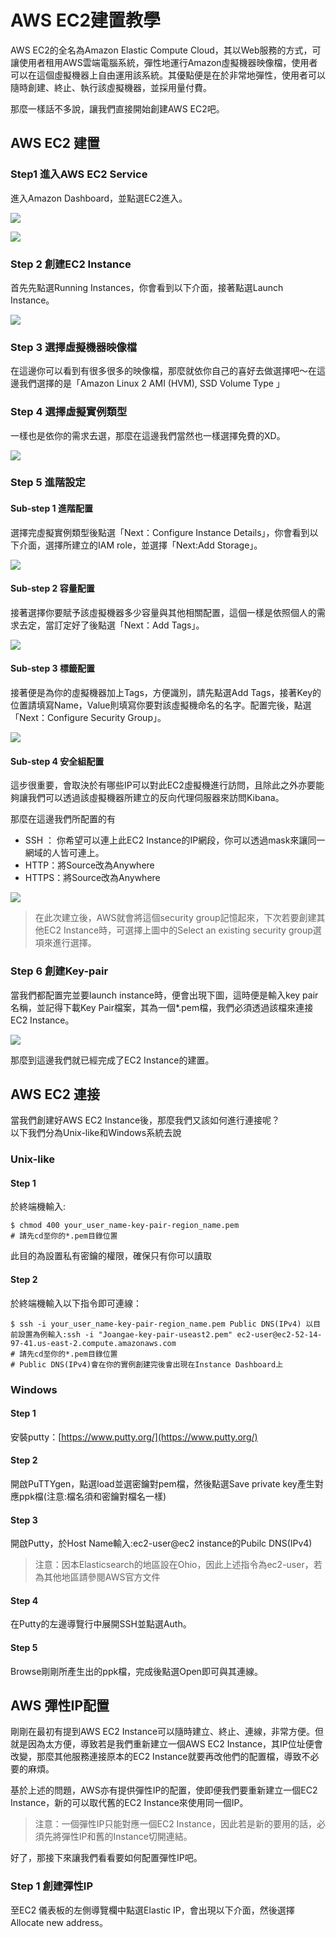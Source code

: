 # AWS EC2建置教學

AWS EC2的全名為Amazon Elastic Compute Cloud，其以Web服務的方式，可讓使用者租用AWS雲端電腦系統，彈性地運行Amazon虛擬機器映像檔，使用者可以在這個虛擬機器上自由運用該系統。其優點便是在於非常地彈性，使用者可以隨時創建、終止、執行該虛擬機器，並採用量付費。

那麼一樣話不多說，讓我們直接開始創建AWS EC2吧。

## AWS EC2 建置

### Step1 進入AWS EC2 Service

進入Amazon Dashboard，並點選EC2進入。

![](.gitbook/assets/dashboard.png)

![](.gitbook/assets/aws-ec2.png)

### Step 2 創建EC2 Instance

首先先點選Running Instances，你會看到以下介面，接著點選Launch Instance。

![](.gitbook/assets/aws-ec2-launch-instance.png)

### Step 3 選擇虛擬機器映像檔

在這邊你可以看到有很多很多的映像檔，那麼就依你自己的喜好去做選擇吧～在這邊我們選擇的是「Amazon Linux 2 AMI \(HVM\), SSD Volume Type 」

### Step 4 選擇虛擬實例類型

一樣也是依你的需求去選，那麼在這邊我們當然也一樣選擇免費的XD。

![](.gitbook/assets/aws-ec2-instance-type.png)

### Step 5 進階設定

#### Sub-step 1 進階配置

選擇完虛擬實例類型後點選「Next：Configure Instance Details」，你會看到以下介面，選擇所建立的IAM role，並選擇「Next:Add Storage」。

![](.gitbook/assets/aws-ec2-instance-detail.png)

#### Sub-step 2 容量配置

接著選擇你要賦予該虛擬機器多少容量與其他相關配置，這個一樣是依照個人的需求去定，當訂定好了後點選「Next：Add Tags」。

![](.gitbook/assets/aws-ec2-add-storage.png)

#### Sub-step 3 標籤配置

接著便是為你的虛擬機器加上Tags，方便識別，請先點選Add Tags，接著Key的位置請填寫Name，Value則填寫你要對該虛擬機命名的名字。配置完後，點選「Next：Configure Security Group」。

![](.gitbook/assets/aws-ec2-tags.png)

#### Sub-step 4 安全組配置

這步很重要，會取決於有哪些IP可以對此EC2虛擬機進行訪問，且除此之外亦要能夠讓我們可以透過該虛擬機器所建立的反向代理伺服器來訪問Kibana。

那麼在這邊我們所配置的有

* SSH ： 你希望可以連上此EC2 Instance的IP網段，你可以透過mask來讓同一網域的人皆可連上。
* HTTP：將Source改為Anywhere
* HTTPS：將Source改為Anywhere

![](.gitbook/assets/aws-ecs-security-group.png)

> 在此次建立後，AWS就會將這個security group記憶起來，下次若要創建其他EC2 Instance時，可選擇上圖中的Select an existing security group選項來進行選擇。

### Step 6 創建Key-pair

當我們都配置完並要launch instance時，便會出現下圖，這時便是輸入key pair名稱，並記得下載Key Pair檔案，其為一個\*.pem檔，我們必須透過該檔來連接EC2 Instance。

![](.gitbook/assets/aws-ec2-key-pair.png)

那麼到這邊我們就已經完成了EC2 Instance的建置。

## AWS EC2 連接

當我們創建好AWS EC2 Instance後，那麼我們又該如何進行連接呢？  
以下我們分為Unix-like和Windows系統去說

### Unix-like

#### Step 1

於終端機輸入:

```text
$ chmod 400 your_user_name-key-pair-region_name.pem
# 請先cd至你的*.pem目錄位置
```

此目的為設置私有密鑰的權限，確保只有你可以讀取

#### Step 2

於終端機輸入以下指令即可連線：

```text
$ ssh -i your_user_name-key-pair-region_name.pem Public DNS(IPv4) 以目前設置為例輸入:ssh -i "Joangae-key-pair-useast2.pem" ec2-user@ec2-52-14-97-41.us-east-2.compute.amazonaws.com
# 請先cd至你的*.pem目錄位置
# Public DNS(IPv4)會在你的實例創建完後會出現在Instance Dashboard上
```

### Windows

#### Step 1

安裝putty：[https://www.putty.org/](https://www.putty.org/)

#### Step 2

開啟PuTTYgen，點選load並選密鑰對pem檔，然後點選Save private key產生對應ppk檔\(注意:檔名須和密鑰對檔名一樣\)

#### Step 3

開啟Putty，於Host Name輸入:ec2-user@ec2 instance的Pubilc DNS\(IPv4\)

> 注意：因本Elasticsearch的地區設在Ohio，因此上述指令為ec2-user，若為其他地區請參閱AWS官方文件

#### Step 4

在Putty的左邊導覽行中展開SSH並點選Auth。

#### Step 5

Browse剛剛所產生出的ppk檔，完成後點選Open即可與其連線。

## AWS 彈性IP配置

剛剛在最初有提到AWS EC2 Instance可以隨時建立、終止、連線，非常方便。但就是因為太方便，導致若是我們重新建立一個AWS EC2 Instance，其IP位址便會改變，那麼其他服務連接原本的EC2 Instance就要再改他們的配置檔，導致不必要的麻煩。

基於上述的問題，AWS亦有提供彈性IP的配置，使即便我們要重新建立一個EC2 Instance，新的可以取代舊的EC2 Instance來使用同一個IP。 

> 注意：一個彈性IP只能對應一個EC2 Instance，因此若是新的要用的話，必須先將彈性IP和舊的Instance切開連結。

好了，那接下來讓我們看看要如何配置彈性IP吧。

### Step 1 創建彈性IP

至EC2 儀表板的左側導覽欄中點選Elastic IP，會出現以下介面，然後選擇Allocate new address。

